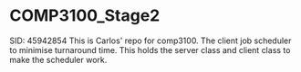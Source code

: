 # COMP3100_Stage2

SID: 45942854
This is Carlos' repo for comp3100. The client job scheduler to minimise turnaround time.
This holds the server class and client class to make the scheduler work.
